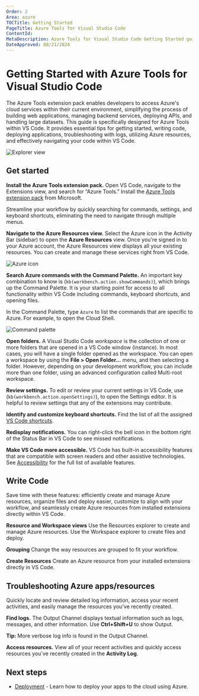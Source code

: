 ```yaml
---
Order: 2
Area: azure
TOCTitle: Getting Started
PageTitle: Azure Tools for Visual Studio Code
ContentId:
MetaDescription: Azure Tools for Visual Studio Code Getting Started guide for developers
DateApproved: 08/21/2024
---
```

# Getting Started with Azure Tools for Visual Studio Code

The Azure Tools extension pack enables developers to access Azure's cloud services within their current environment, simplifying the process of building web applications, managing backend services, deploying APIs, and handling large datasets. This guide is specifically designed for Azure Tools within VS Code. It provides essential tips for getting started, writing code, deploying applications, troubleshooting with logs, utilizing Azure resources, and effectively navigating your code within VS Code.

![Explorer view](images/extensions/explorer.png)

## Get started

**Install the Azure Tools extension pack.** Open VS Code, navigate to the Extensions view, and search for “Azure Tools.” Install the [Azure Tools extension pack](overview.md) from Microsoft.

Streamline your workflow by quickly searching for commands, settings, and keyboard shortcuts, eliminating the need to navigate through multiple menus.

**Navigate to the Azure Resources view.** Select the Azure icon in the Activity Bar (sidebar) to open the **Azure Resources** view. Once you're signed in to your Azure account, the Azure Resources view displays all your existing resources. You can create and manage these services right from VS Code.

![Azure icon](images/extensions/azure-icon.png)

**Search Azure commands with the Command Palette.** An important key combination to know is (`kb(workbench.action.showCommands)`), which brings up the Command Palette. It is your starting point for access to all functionality within VS Code including commands, keyboard shortcuts, and opening files.

In the Command Palette, type `Azure` to list the commands that are specific to Azure. For example, to open the Cloud Shell.

![Command palette](images/extensions/command-palette.png)

**Open folders.** A Visual Studio Code *workspace* is the collection of one or more folders that are opened in a VS Code window (instance). In most cases, you will have a single folder opened as the workspace. You can open a workspace by using the **File > Open Folder...** menu, and then selecting a folder. However, depending on your development workflow, you can include more than one folder, using an advanced configuration called Multi-root workspace.

**Review settings.** To edit or review your current settings in VS Code, use (`kb(workbench.action.openSettings)`), to open the Settings editor. It is helpful to review settings that any of the extensions may contribute.

**Identify and customize keyboard shortcuts.** Find the list of all the assigned [VS Code shortcuts](https://code.visualstudio.com/shortcuts/keyboard-shortcuts-windows.pdf).

**Redisplay notifications.** You can right-click the bell icon in the bottom right of the Status Bar in VS Code to see missed notifications.

**Make VS Code more accessible.** VS Code has built-in accessibility features that are compatible with screen readers and other assistive technologies. See [Accessibility](/docs/editor/accessibility.md) for the full list of available features.

## Write Code

Save time with these features: efficiently create and manage Azure resources, organize files and deploy easier, customize to align with your workflow, and seamlessly create Azure resources from installed extensions directly within VS Code.

**Resource and Workspace views** Use the Resources explorer to create and manage Azure resources. Use the Workspace explorer to create files and deploy.

**Grouping** Change the way resources are grouped to fit your workflow.

**Create Resources** Create an Azure resource from your installed extensions directly in VS Code.

## Troubleshooting Azure apps/resources

Quickly locate and review detailed log information, access your recent activities, and easily manage the resources you've recently created.

**Find logs.** The Output Channel displays textual information such as logs, messages, and other information. Use **Ctrl+Shift+U** to show Output.

**Tip:** More verbose log info is found in the Output Channel.

**Access resources.** View all of your recent activities and quickly access resources you've recently created in the **Activity Log**.

## Next steps

* [Deployment](/docs/azure/deployment.md) - Learn how to deploy your apps to the cloud using Azure.
